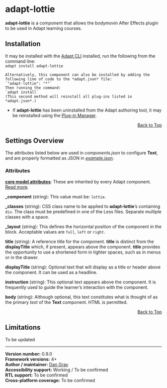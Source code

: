 # adapt-lottie  

**adapt-lottie** is a component that allows the bodymovin After Effects plugin to be used in Adapt learning courses.  


## Installation

It may be installed with the [Adapt CLI](https://github.com/adaptlearning/adapt-cli) installed, run the following from the command line:  
`adapt install adapt-lottie`

    Alternatively, this component can also be installed by adding the following line of code to the *adapt.json* file:  
    `"adapt-lottie": "*"`  
    Then running the command:  
    `adapt install`  
    (This second method will reinstall all plug-ins listed in *adapt.json*.)  

* If **adapt-lottie** has been uninstalled from the Adapt authoring tool, it may be reinstalled using the [Plug-in Manager](https://github.com/adaptlearning/adapt_authoring/wiki/Plugin-Manager).  
<div float align=right><a href="#top">Back to Top</a></div>

## Settings Overview

The attributes listed below are used in *components.json* to configure **Text**, and are properly formatted as JSON in [*example.json*](https://github.com/dancgray/adapt-lottie/blob/master/example.json).

### Attributes

[**core model attributes**](https://github.com/adaptlearning/adapt_framework/wiki/Core-model-attributes): These are inherited by every Adapt component. [Read more](https://github.com/adaptlearning/adapt_framework/wiki/Core-model-attributes).

**_component** (string): This value must be: `lottie`.

**_classes** (string): CSS class name to be applied to **adapt-lottie**’s containing `div`. The class must be predefined in one of the Less files. Separate multiple classes with a space.

**_layout** (string): This defines the horizontal position of the component in the block. Acceptable values are `full`, `left` or `right`.  

**title** (string): A reference title for the component. **title** is distinct from the **displayTitle** which, if present, appears above the component. **title** provides the opportunity to use a shortened form in tighter spaces, such as in menus or in the drawer.  

**displayTitle** (string): Optional text that will display as a title or header above the component. It can be used as a headline.   

**instruction** (string): This optional text appears above the component. It is frequently used to
guide the learner’s interaction with the component.

**body** (string): Although optional, this text constitutes what is thought of as the primary *text* of the **Text** component. HTML is permitted.  
<div float align=right><a href="#top">Back to Top</a></div>

## Limitations

To be updated


----------------------------
**Version number:**  0.9.0  
**Framework versions:** 4+  
**Author / maintainer:** [Dan Gray](https://github.com/dancgray)   
**Accessibility support:** Working / To be confirmed   
**RTL support:** To be confirmed  
**Cross-platform coverage:** To be confirmed
